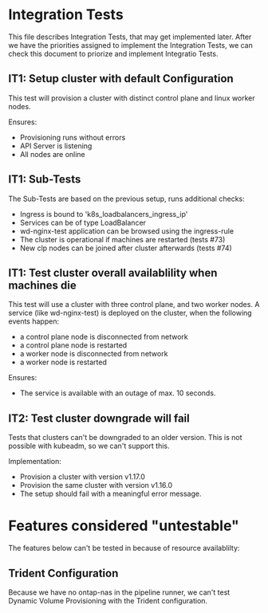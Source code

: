 # Integration Tests

This file describes Integration Tests, that may get implemented later.
After we have the priorities assigned to implement the Integration Tests,
we can check this document to priorize and implement Integratio Tests.

## IT1: Setup cluster with default Configuration

This test will provision a cluster with distinct control plane and linux worker
nodes.

Ensures:
- Provisioning runs without errors
- API Server is listening
- All nodes are online

## IT1: Sub-Tests

The Sub-Tests are based on the previous setup, runs additional checks:

- Ingress is bound to 'k8s_loadbalancers_ingress_ip'
- Services can be of type LoadBalancer
- wd-nginx-test application can be browsed using the ingress-rule
- The cluster is operational if machines are restarted (tests #73)
- New clp nodes can be joined after cluster afterwards (tests #74)


## IT1: Test cluster overall availablility when machines die

This test will use a cluster with three control plane, and two worker nodes.
A service (like wd-nginx-test) is deployed on the cluster, when the following
events happen:

- a control plane node is disconnected from network
- a control plane node is restarted
- a worker node is disconnected from network
- a worker node is restarted

Ensures:
- The service is available with an outage of max. 10 seconds.

## IT2: Test cluster downgrade will fail

Tests that clusters can't be downgraded to an older version. This is not possible
with kubeadm, so we can't support this.

Implementation:
- Provision a cluster with version v1.17.0
- Provision the same cluster with version v1.16.0
- The setup should fail with a meaningful error message.


# Features considered "untestable"

The features below can't be tested in because of resource availablilty:

## Trident Configuration

Because we have no ontap-nas in the pipeline runner, we can't test Dynamic 
Volume Provisioning with the Trident configuration.